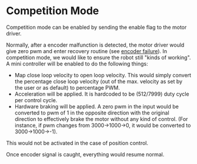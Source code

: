 # Competition Mode

Competition mode can be enabled by sending the enable flag to the motor driver.

Normally, after a encoder malfunction is detected, the motor driver would give zero pwm and enter recovery routine (see [encoder failure](encoder_fail.md)). In competition mode, we would like to ensure the robot still "kinds of working". A mini controller will be enabled to do the following things:

- Map close loop velocity to open loop velocity. This would simply convert the percentage close loop velocity (out of the max. velocity as set by the user or as default) to percentage PWM.
- Acceleration will be applied. It is hardcoded to be (512/7999) duty cycle per control cycle.
- Hardware braking will be applied. A zero pwm in the input would be converted to pwm of 1 in the opposite direction with the original direction to effectively brake the motor without any kind of control. (For instance, if pwm changes from 3000->1000->0, it would be converted to 3000->1000->-1).

This would not be activated in the case of position control.

Once encoder signal is caught, everything would resume normal.